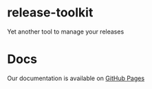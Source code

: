 # release-toolkit
Yet another tool to manage your releases

# Docs
Our documentation is available on [GitHub Pages](https://omrilugasi.github.io/release-toolkit/) 
